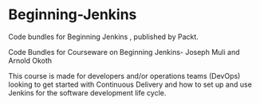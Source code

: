 # Beginning-Jenkins
Code bundles for Beginning Jenkins , published by Packt.

Code Bundles for Courseware on Beginning Jenkins- Joseph Muli and Arnold Okoth

This course is made for developers and/or operations teams (DevOps) looking to get started with Continuous Delivery and how to set up and use Jenkins for the software development life cycle.
